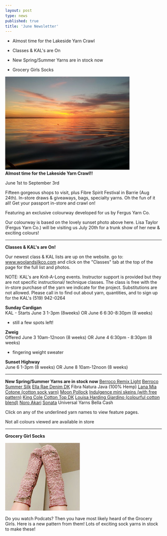 ```yaml
---
layout: post
type: news
published: true
title: 'June Newsletter'
---
```


- Almost time for the Lakeside Yarn Crawl

- Classes & KAL's are On

- New Spring/Summer Yarns are in stock now

- Grocery Girls Socks
 
<img src="/img/lakeside.jpg"><br />
<strong>Almost time for the Lakeside Yarn Crawl!!</strong>
 
June 1st to September 3rd

Fifteen gorgeous shops to visit, plus Fibre Spirit Festival in Barrie (Aug 24th). In-store draws & giveaways, bags, specialty yarns. Oh the fun of it all! Get your passport in-store and crawl on!

Featuring an exclusive colourway developed for us by Fergus Yarn Co.
 
Our colourway is based on the lovely sunset photo above here. Lisa Taylor (Fergus Yarn Co.) will be visiting us July 20th for a trunk show of her new & exciting colours! 

<hr />
<strong>Classes & KAL's are On!</strong>  

Our newest class & KAL lists are up on the website.
go to: www.woolandsilkco.com
and click on the "Classes" tab at the top of the page for the full list and photos.

NOTE: 
KAL's are Knit-A-Long events. Instructor support is provided but they are not specific instructional/ technique classes. The class is free with the in-store purchase of the yarn we indicate for the project. Substitutions are not allowed. Please call in to find out about yarn, quantities, and to sign up for the KAL's (519) 942-0264  
 
<strong>Sunday Cardigan</strong> <br />
KAL - Starts June 3   1-3pm (8weeks) OR June 6   6:30-8:30pm (8 weeks)
- still a few spots left!<br />

<strong>Zweig</strong> <br />
Offered June 3    10am-12noon  (8 weeks) OR June 4     6:30pm - 8:30pm (8 weeks)
- fingering weight sweater <br />

<strong>Sunset Highway</strong> <br />
June 6  1-3pm (8 weeks) OR June 8     10am-12noon (8 weeks)<br />

<hr />
<strong>New Spring/Summer Yarns are in stock now</strong>
<a href="http://www.berroco.com/yarns/berroco-remix-light">Berroco Remix Light</a>
<a href="http://www.berroco.com/yarns/berroco-summer-silk">Berroco Summer Silk</a>
<a href="https://knittingfever.com/ella-rae/yarn/K-DDK">Ella Rae Denim DK</a>
Fibra Natura Java (100% Hemp)
<a href="https://knittingfever.com/gedifra/yarn/K-LAMCGedifra">Lana Mia Cotone (cotton sock yarn)</a>
<a href="https://knittingfever.com/juniper-moon-farm/yarn/K-POLJuniper">Moon Pollock</a>
<a href="https://knittingfever.com/kfi-luxury-collection/yarn/K-INMKFI">Indulgence mini skeins (with free pattern)</a>
<a href="https://www.estelleyarns.com/item.php?index=2765">King Cole Cotton Top DK</a>
<a href="https://knittingfever.com/louisa-harding/yarn/K-GIA">Louisa Harding Giardino (colourful cotton blend)</a>
<a href="https://knittingfever.com/noro/yarn/K-AKA">Noro Akari</a>
<a href="https://knittingfever.com/noro/yarn/K-SONNoro">Sonata</a>
Universal Yarns Bella Cash

Click on any of the underlined yarn names to view feature pages. 

Not all colours viewed are available in store

<hr>

<strong>Grocery Girl Socks</strong>

<img src="/img/grocerygirl.jpg"><br />

Do you watch Podcats?  Then you have most likely heard of the Grocery Girls. Here is a new pattern from them!  Lots of exciting sock yarns in stock to make these!
